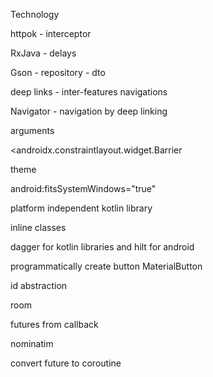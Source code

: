 Technology

httpok -
  interceptor

RxJava -
  delays

Gson -
  repository - dto

deep links - inter-features navigations

Navigator -
  navigation by deep linking

  arguments

<androidx.constraintlayout.widget.Barrier

theme

android:fitsSystemWindows="true"

platform independent kotlin library

inline classes

dagger for kotlin libraries and hilt for android

programmatically create button MaterialButton

id abstraction

room

futures from callback

nominatim

convert future to coroutine